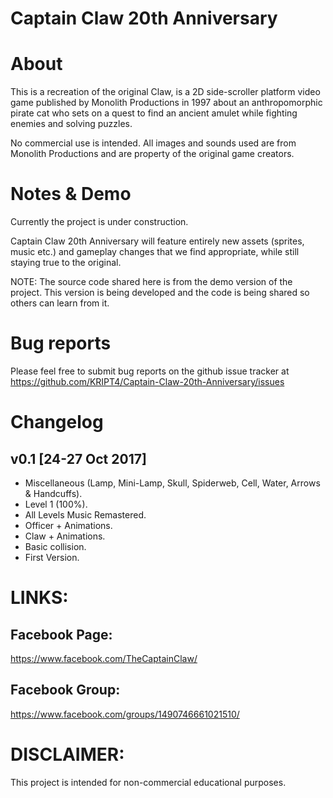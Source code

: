 Captain Claw 20th Anniversary
=============================

# About

This is a recreation of the original Claw, is a 2D side-scroller platform video game published by Monolith Productions in 1997 about an anthropomorphic pirate cat who sets on a quest to find an ancient amulet while fighting enemies and solving puzzles.

No commercial use is intended. All images and sounds used are from Monolith Productions and are property of the original game creators.

# Notes & Demo

Currently the project is under construction.

Captain Claw 20th Anniversary will feature entirely new assets (sprites, music etc.) and gameplay changes that we find appropriate, while still staying true to the original.

NOTE: The source code shared here is from the demo version of the project. This version is being developed and the code is being shared so others can learn from it.

# Bug reports

Please feel free to submit bug reports on the github issue tracker at https://github.com/KRIPT4/Captain-Claw-20th-Anniversary/issues

# Changelog

## v0.1 [24-27 Oct 2017]
- Miscellaneous (Lamp, Mini-Lamp, Skull, Spiderweb, Cell, Water, Arrows & Handcuffs).
- Level 1 (100%).
- All Levels Music Remastered.
- Officer + Animations.
- Claw + Animations.
- Basic collision.
- First Version.

# LINKS:

## Facebook Page: 
https://www.facebook.com/TheCaptainClaw/

## Facebook Group:
https://www.facebook.com/groups/1490746661021510/

# DISCLAIMER:

This project is intended for non-commercial educational purposes.